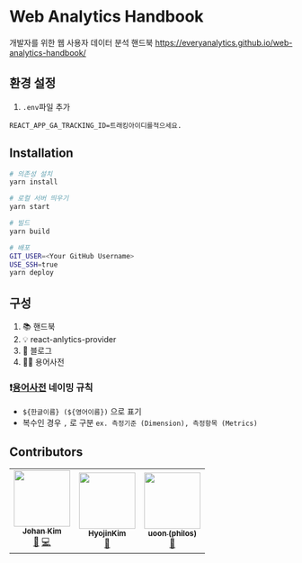 # Web Analytics Handbook

개발자를 위한 웹 사용자 데이터 분석 핸드북
https://everyanalytics.github.io/web-analytics-handbook/

## 환경 설정

1. `.env`파일 추가

```
REACT_APP_GA_TRACKING_ID=트래킹아이디를적으세요.
```

## Installation

```bash
# 의존성 설치
yarn install

# 로컬 서버 띄우기
yarn start

# 빌드
yarn build

# 배포
GIT_USER=<Your GitHub Username>
USE_SSH=true
yarn deploy
```

## 구성

1. 📚 핸드북
2. 💡 react-anlytics-provider
3. 👾 블로그
4. 🙋🏻 용어사전

### ❗️[용어사전](https://everyanalytics.github.io/web-analytics-handbook/wiki) 네이밍 규칙

- `${한글이름} (${영어이름})` 으로 표기
- 복수인 경우 `,` 로 구분 `ex. 측정기준 (Dimension), 측정항목 (Metrics)`

## Contributors

<!-- This project exists thanks to all the people who contribute. [[Contributing](https://github.com/EveryAnalytics/react-analytics-provider/blob/main/CONTRIBUTING.md)] -->

<!-- ALL-CONTRIBUTORS-LIST:START - Do not remove or modify this section -->
<!-- prettier-ignore-start -->
<!-- markdownlint-disable -->
<table>
  <tr>
    <td align="center"><a href="http://hiphapis.net"><img src="https://avatars.githubusercontent.com/u/18629?v=4?s=100" width="100px;" alt=""/><br /><sub><b>Johan Kim</b></sub></a><br /><a href="https://github.com/EveryAnalytics/web-analytics-handbook/pulls?q=is%3Apr+reviewed-by%3Ahiphapis" title="Reviewed Pull Requests">👀</a> <a href="https://github.com/EveryAnalytics/web-analytics-handbook/commits?author=hiphapis" title="Code">💻</a></td>
    <td align="center"><a href="https://velog.io/@gwsyl22"><img src="https://avatars.githubusercontent.com/u/60775453?v=4?s=100" width="100px;" alt=""/><br /><sub><b>HyojinKim</b></sub></a><br /><a href="https://github.com/EveryAnalytics/web-analytics-handbook/commits?author=hy57in" title="Documentation">📖</a></td>
    <td align="center"><a href="https://github.com/uoon-dev"><img src="https://avatars.githubusercontent.com/u/38661266?v=4?s=100" width="100px;" alt=""/><br /><sub><b>uoon (philos)</b></sub></a><br /><a href="https://github.com/EveryAnalytics/web-analytics-handbook/commits?author=uoon-dev" title="Documentation">📖</a></td>
  </tr>
</table>

<!-- markdownlint-restore -->
<!-- prettier-ignore-end -->

<!-- ALL-CONTRIBUTORS-LIST:END -->
